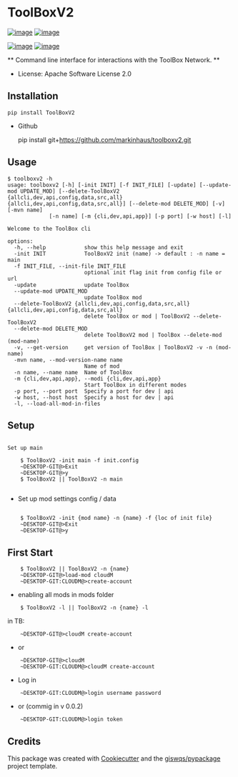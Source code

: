 # ToolBoxV2


[![image](https://img.shields.io/pypi/v/ToolBoxV2.svg)](https://pypi.python.org/pypi/ToolBoxV2)
[![image](https://img.shields.io/conda/vn/conda-forge/ToolBoxV2.svg)](https://anaconda.org/conda-forge/ToolBoxV2)

[![image](https://pyup.io/repos/github/MarkinHaus/ToolBoxV2/shield.svg)](https://pyup.io/repos/github/MarkinHaus/ToolBoxV2)
[![image](https://img.shields.io/badge/Donate-Buy%20me%20a%20coffee-yellowgreen.svg)](https://pyup.io/repos/github/MarkinHaus/ToolBoxV2)


** Command line interface for interactions with the ToolBox Network.  **

-   License: Apache Software License 2.0


Installation
------------

    pip install ToolBoxV2


-  Github


    pip install git+https://github.com/markinhaus/toolboxv2.git

Usage
-----

    $ toolboxv2 -h
    usage: toolboxv2 [-h] [-init INIT] [-f INIT_FILE] [-update] [--update-mod UPDATE_MOD] [--delete-ToolBoxV2 {allcli,dev,api,config,data,src,all} {allcli,dev,api,config,data,src,all}] [--delete-mod DELETE_MOD] [-v] [-mvn name]
                 [-n name] [-m {cli,dev,api,app}] [-p port] [-w host] [-l]

    Welcome to the ToolBox cli

    options:
      -h, --help            show this help message and exit
      -init INIT            ToolBoxV2 init (name) -> default : -n name = main
      -f INIT_FILE, --init-file INIT_FILE
                            optional init flag init from config file or url
      -update               update ToolBox
      --update-mod UPDATE_MOD
                            update ToolBox mod
      --delete-ToolBoxV2 {allcli,dev,api,config,data,src,all} {allcli,dev,api,config,data,src,all}
                            delete ToolBox or mod | ToolBoxV2 --delete-ToolBoxV2
      --delete-mod DELETE_MOD
                            delete ToolBoxV2 mod | ToolBox --delete-mod (mod-name)
      -v, --get-version     get version of ToolBox | ToolBoxV2 -v -n (mod-name)
      -mvn name, --mod-version-name name
                            Name of mod
      -n name, --name name  Name of ToolBox
      -m {cli,dev,api,app}, --modi {cli,dev,api,app}
                            Start ToolBox in different modes
      -p port, --port port  Specify a port for dev | api
      -w host, --host host  Specify a host for dev | api
      -l, --load-all-mod-in-files


Setup
----------
~~~~~~~~~~~~~~~~~~~

Set up main

    $ ToolBoxV2 -init main -f init.config
    ~DESKTOP-GIT@>Exit
    ~DESKTOP-GIT@>y
    $ ToolBoxV2 || ToolBoxV2 -n main


~~~~~~~~~~~~~~~~~~~~~~~~~~
- Set up mod settings config / data
~~~~~~

    $ ToolBoxV2 -init {mod name} -n {name} -f {loc of init file}
    ~DESKTOP-GIT@>Exit
    ~DESKTOP-GIT@>y

~~~~~~~~~~~~~~~~~~~

First Start
----------
~~~~~~~~~~~~~~~~~~~
    $ ToolBoxV2 || ToolBoxV2 -n {name}
    ~DESKTOP-GIT@>load-mod cloudM
    ~DESKTOP-GIT:CLOUDM@>create-account
~~~~~~~~~~~~~~~~~~~~~~~~~~
- enabling all mods in mods folder
~~~~~~
    $ ToolBoxV2 -l || ToolBoxV2 -n {name} -l
~~~~~~~~~~~~~~~~~~~~~~~~~~
in TB:
~~~~~~
    ~DESKTOP-GIT@>cloudM create-account
~~~~~~~~~~~~~~~~~~~~~~~~~~
- or
~~~~~~
    ~DESKTOP-GIT@>cloudM
    ~DESKTOP-GIT:CLOUDM@>cloudM create-account
~~~~~~~~~~~~~~~~~~~~~~~~~~
- Log in
~~~~~~
    ~DESKTOP-GIT:CLOUDM@>login username password
~~~~~~~~~~~~~~~~~~~~~~~~~~
- or (commig in v 0.0.2)
~~~~~~
    ~DESKTOP-GIT:CLOUDM@>login token
~~~~~~~~~~~~~~~~~~~~~~~~~~

## Credits

This package was created with [Cookiecutter](https://github.com/cookiecutter/cookiecutter) and the [giswqs/pypackage](https://github.com/giswqs/pypackage) project template.
